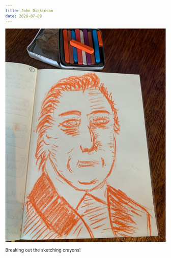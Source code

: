 ```yaml
---
title: John Dickinson
date: 2020-07-09
---
```


!['John Dickinson'](image/Dickinson.jpeg)

Breaking out the sketching crayons!